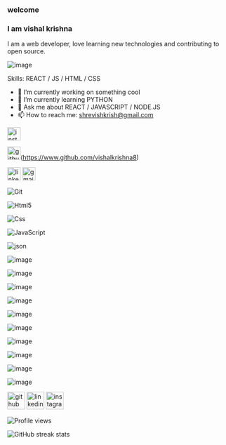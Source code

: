 ### welcome
### I am vishal krishna

I am a web developer, love learning new technologies and contributing to open source.

![image](https://user-images.githubusercontent.com/121739011/210302647-a2e3d211-7659-477d-bcb6-fb18d98a6ed1.png) 

Skills:  REACT / JS / HTML / CSS

- 🔭 I’m currently working on something cool 
- 🌱 I’m currently learning PYTHON
- 💬 Ask me about REACT / JAVASCRIPT / NODE.JS 
- 📫 How to reach me: shrevishkrish@gmail.com 


[<img src="https://img.shields.io/badge/Instagram-E4405F?style=for-the-badge&logo=instagram&logoColor=white" alt="instagram " height="30">](https://www.instagram.com/vishal.m.s.d/)


<img src="https://img.shields.io/badge/GitHub-100000?style=for-the-badge&logo=github&logoColor=white"
alt="github" height="30">(https://www.github.com/vishalkrishna8) 


<img src=" https://img.shields.io/badge/LinkedIn-0077B5?style=for-the-badge&logo=linkedin&logoColor=white" alt="linkedin" height="30"/>



<img src=" https://img.shields.io/badge/Gmail-D14836?style=for-the-badge&logo=gmail&logoColor=white" alt="gmail" height="30">

![Git](https://img.shields.io/badge/GIT-E44C30?style=for-the-badge&logo=git&logoColor=white) 


![Html5](https://img.shields.io/badge/HTML5-E34F26?style=for-the-badge&logo=html5&logoColor=white)

![Css](https://img.shields.io/badge/CSS3-1572B6?style=for-the-badge&logo=css3&logoColor=white)

![JavaScript](https://img.shields.io/badge/JavaScript-323330?style=for-the-badge&logo=javascript&logoColor=F7DF1E) 

![json](https://img.shields.io/badge/json-5E5C5C?style=for-the-badge&logo=json&logoColor=white)

![image]({BadgeURLHere})

![image]({BadgeURLHere})

![image]({BadgeURLHere})

![image]({BadgeURLHere})

![image]({BadgeURLHere})

![image]({BadgeURLHere})

![image]({BadgeURLHere})

![image]({BadgeURLHere})

![image]({BadgeURLHere})

![image]({BadgeURLHere})







[<img src='https://cdn.jsdelivr.net/npm/simple-icons@3.0.1/icons/github.svg' alt='github' height='40'>](https://github.com/vishalkrishna8) [<img src='https://cdn.jsdelivr.net/npm/simple-icons@3.0.1/icons/linkedin.svg' alt='linkedin' height='40'>](https://www.linkedin.com/in/vishalkrishna8/) [<img src='https://cdn.jsdelivr.net/npm/simple-icons@3.0.1/icons/instagram.svg' alt='instagram' height='40'>](https://www.instagram.com/vishal.m.s.d/) 

![Profile views](https://gpvc.arturio.dev/vishalkrishna8) 


![GitHub streak stats](https://streak-stats.demolab.com/?user=vishalkrishna8)  

 

